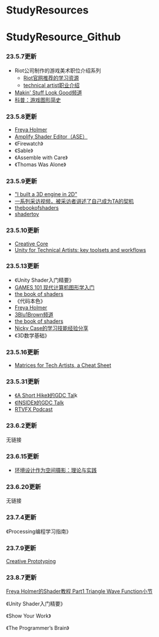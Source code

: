 # StudyResources

# StudyResource_Github

### 23.5.7更新

- Riot公司制作的游戏美术职位介绍系列
  - [Riot官网推荐的学习资源](https://www.riotgames.com/en/artedu/technical-art)
  - [technical artist职业介绍](https://www.youtube.com/watch?v=kr7XYXMM7-U&t=3s)
- [Makin' Stuff Look Good频道](https://www.youtube.com/watch?v=kr7XYXMM7-U&t=3s)
- [科普：游戏图形简史](https://www.youtube.com/watch?v=QyjyWUrHsFc&t=810s)

### 23.5.8更新

- [Freya Holmer](https://www.youtube.com/@Acegikmo)
- [Amplify Shader Editor（ASE）](https://assetstore.unity.com/packages/tools/visual-scripting/amplify-shader-editor-68570)
- 《Firewatch》
- 《Sable》
- 《Assemble with Care》
- 《Thomas Was Alone》

### 23.5.9更新

- ["I built a 3D engine in 2D"](https://www.youtube.com/watch?v=chtRPC1ISyA)
- [一系列采访视频，被采访者讲述了自己成为TA的契机](https://www.youtube.com/watch?v=4QiKJBriBoc&list=PLmGLeHTjF2E6hjMR5pwt9M0mwjIB6hR6T&index=23)
- [thebookofshaders](https://thebookofshaders.com/)
- [shadertoy](https://www.shadertoy.com/)

### **23.5.10更新**

- [Creative Core](https://learn.unity.com/pathway/creative-core)
- [Unity for Technical Artists: key toolsets and workflows](https://create.unity.com/tech-artists-key-toolsets)

### **23.5.13更新**

- 《Unity Shader入门精要》
- [GAMES 101 现代计算机图形学入门](https://www.bilibili.com/video/BV1X7411F744/?spm_id_from=333.337.search-card.all.click)
- [the book of shaders](https://thebookofshaders.com/)
- 《代码本色》
- [Freya Holmer](https://www.youtube.com/@Acegikmo)
- [3Blu1Brown频道](https://www.youtube.com/@3blue1brown)
- [the book of shaders](https://thebookofshaders.com/)
- [Nicky Case的学习技能经验分享](https://ncase.me/faq/)
- 《3D数学基础》

### **23.5.16更新**

- [Matrices for Tech Artists, a Cheat Sheet](https://medium.com/@shahriyarshahrabi/matrices-for-tech-artists-a-cheat-sheet-a81ef64f3b7f)

### **23.5.31更新**

- [《A Short Hike》的GDC Tal](https://www.youtube.com/watch?v=ZW8gWgpptI8&t=1s)k
- [《INSIDE》的GDC Talk](https://www.youtube.com/results?search_query=inside+gdc)
- [RTVFX Podcast](https://www.rtvfxpodcast.com/)

### **23.6.2更新**

无链接

### **23.6.15更新**

- [环境设计作为空间摄影：理论与实践](https://www.youtube.com/watch?v=L27Qb20AYmc)

### **23.6.20更新**

无链接

### **23.7.4更新**

《Processing编程学习指南》

### **23.7.9更新**

[Creative Prototyping](https://www.youtube.com/watch?v=L0lqQXbpjCM&t=21s)

### **23.8.7更新**

[Freya Holmer的Shader教程 Part1 Triangle Wave Function小节](https://www.youtube.com/watch?v=kfM-yu0iQBk&list=PLImQaTpSAdsCnJon-Eir92SZMl7tPBS4Z)

《Unity Shader入门精要》

《Show Your Work》

《The Programmer’s Brain》
